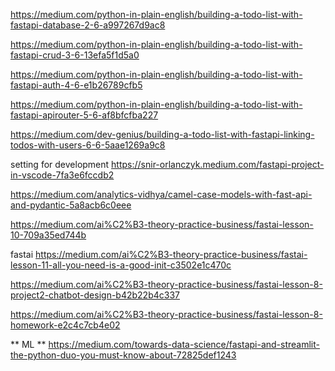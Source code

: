 https://medium.com/python-in-plain-english/building-a-todo-list-with-fastapi-database-2-6-a997267d9ac8


https://medium.com/python-in-plain-english/building-a-todo-list-with-fastapi-crud-3-6-13efa5f1d5a0

https://medium.com/python-in-plain-english/building-a-todo-list-with-fastapi-auth-4-6-e1b26789cfb5

https://medium.com/python-in-plain-english/building-a-todo-list-with-fastapi-apirouter-5-6-af8bfcfba227

https://medium.com/dev-genius/building-a-todo-list-with-fastapi-linking-todos-with-users-6-6-5aae1269a9c8


setting for development 
https://snir-orlanczyk.medium.com/fastapi-project-in-vscode-7fa3e6fccdb2



https://medium.com/analytics-vidhya/camel-case-models-with-fast-api-and-pydantic-5a8acb6c0eee


https://medium.com/ai%C2%B3-theory-practice-business/fastai-lesson-10-709a35ed744b


fastai
https://medium.com/ai%C2%B3-theory-practice-business/fastai-lesson-11-all-you-need-is-a-good-init-c3502e1c470c

https://medium.com/ai%C2%B3-theory-practice-business/fastai-lesson-8-project2-chatbot-design-b42b22b4c337

https://medium.com/ai%C2%B3-theory-practice-business/fastai-lesson-8-homework-e2c4c7cb4e02



** ML **
https://medium.com/towards-data-science/fastapi-and-streamlit-the-python-duo-you-must-know-about-72825def1243